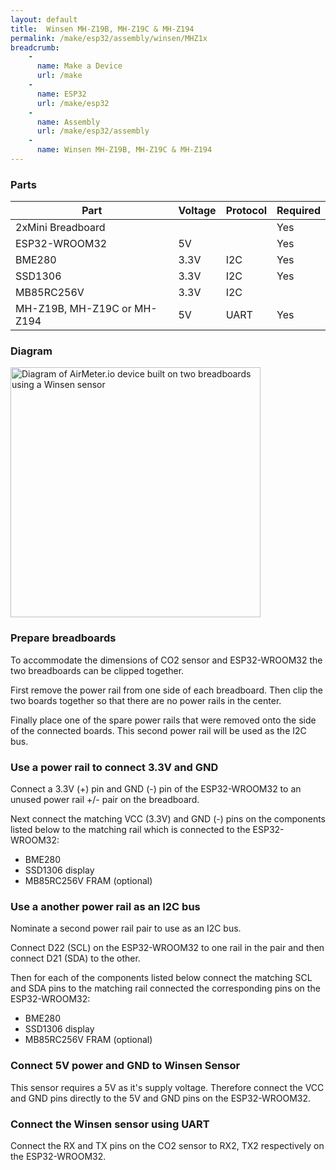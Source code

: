 ```yaml
---
layout: default
title:  Winsen MH-Z19B, MH-Z19C & MH-Z194
permalink: /make/esp32/assembly/winsen/MHZ1x
breadcrumb:
    - 
      name: Make a Device
      url: /make
    - 
      name: ESP32
      url: /make/esp32
    -
      name: Assembly
      url: /make/esp32/assembly
    - 
      name: Winsen MH-Z19B, MH-Z19C & MH-Z194
---
```

### Parts

|Part|Voltage|Protocol|Required|
|--|--|--|--|
|2xMini Breadboard|||Yes|
|ESP32-WROOM32|5V||Yes|
|BME280|3.3V|I2C|Yes|
|SSD1306|3.3V|I2C|Yes|
|MB85RC256V|3.3V|I2C||
|MH-Z19B, MH-Z19C or MH-Z194|5V|UART|Yes|


### Diagram

<img src="https://i.ibb.co/hVVGJqX/breadboard.png" style="width:auto" height="400" alt="Diagram of AirMeter.io device built on two breadboards using a Winsen sensor"/>


### Prepare breadboards
To accommodate the dimensions of CO2 sensor and ESP32-WROOM32 the two breadboards can be clipped together. 

First remove the power rail from one side of each breadboard. Then clip the two boards together so that there are no power rails in the center. 

Finally place one of the spare power rails that were removed onto the side of the connected boards. This second power rail will be used as the I2C bus.

### Use a power rail to connect 3.3V and GND
Connect a 3.3V (+) pin and GND (-) pin of the ESP32-WROOM32 to an unused power rail +/- pair on the breadboard. 

Next connect the matching VCC (3.3V) and GND (-) pins on the components listed below to the matching rail which is connected to the ESP32-WROOM32:
- BME280
- SSD1306 display
- MB85RC256V FRAM (optional)

### Use a another power rail as an I2C bus
Nominate a second power rail pair to use as an I2C bus. 

Connect D22 (SCL) on the ESP32-WROOM32 to one rail in the pair and then connect D21 (SDA) to the other. 

Then for each of the components listed below connect the matching SCL and SDA pins to the matching rail connected the corresponding pins on the ESP32-WROOM32:
- BME280
- SSD1306 display
- MB85RC256V FRAM (optional) 

### Connect 5V power and GND to Winsen Sensor
This sensor requires a 5V as it's supply voltage. Therefore connect the VCC and GND pins directly to the 5V and GND pins on the ESP32-WROOM32.


### Connect the Winsen sensor using UART
Connect the RX and TX pins on the CO2 sensor to RX2, TX2 respectively on the ESP32-WROOM32.
